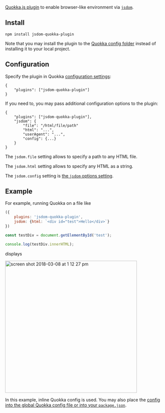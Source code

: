 [Quokka.js plugin](https://quokkajs.com/) to enable browser-like environment via [`jsdom`](https://github.com/tmpvar/jsdom).

## Install

```
npm install jsdom-quokka-plugin
```

Note that you may install the plugin to the [Quokka config folder](https://quokkajs.com/docs/configuration.html#global-config-file) instead of installing it to your local project.

## Configuration

Specify the plugin in Quokka [configuration settings](https://quokkajs.com/docs/configuration.html):

```
{
    "plugins": ["jsdom-quokka-plugin"]
}
```

If you need to, you may pass additional configuration options to the plugin:

```
{
    "plugins": ["jsdom-quokka-plugin"],
    "jsdom": {
        "file": "/html/file/path"
        "html": "...",
        "userAgent": "...",
        "config": {...}
    }
}
```

The `jsdom.file` setting allows to specify a path to any HTML file.

The `jsdom.html` setting allows to specify any HTML as a string.

The `jsdom.config` setting is [the `jsdom` options setting](https://github.com/jsdom/jsdom#customizing-jsdom).

## Example

For example, running Quokka on a file like

```javascript
({
    plugins: 'jsdom-quokka-plugin',
    jsdom: {html: `<div id="test">Hello</div>`}
})

const testDiv = document.getElementById('test');

console.log(testDiv.innerHTML);
```

displays


<img width="425" alt="screen shot 2018-03-08 at 1 12 27 pm" src="https://user-images.githubusercontent.com/979966/37131065-616edeea-22d2-11e8-98c5-0aa518b8e73e.png">

In this example, inline Quokka config is used. You may also place the [config into the global Quokka config file or into your `package.json`](https://quokkajs.com/docs/configuration.html).
